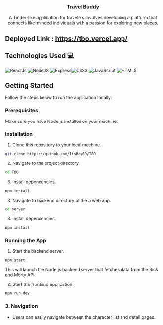 <p align="center">

   <h3 align="center">Travel Buddy</h3>
   <p align="center">A Tinder-like application for travelers involves developing a platform that connects like-minded individuals with a passion for exploring new places.</p>
</p>

## Deployed Link : https://tbo.vercel.app/

## Technologies Used 💻

![ReactJs](https://img.shields.io/badge/reactjs-%2320232a.svg?style=for-the-badge&logo=react&logoColor=%2361DAFB)
![NodeJS](https://img.shields.io/badge/node.js-%2343853D.svg?style=for-the-badge&logo=node.js&logoColor=white)
![Express](https://img.shields.io/badge/express.js-%23404d59.svg?style=for-the-badge&logo=express&logoColor=white)![CSS3](https://img.shields.io/badge/css3-%231572B6.svg?style=for-the-badge&logo=css3&logoColor=white)
![JavaScript](https://img.shields.io/badge/javascript-%23323330.svg?style=for-the-badge&logo=javascript&logoColor=%23F7DF1E)
![HTML5](https://img.shields.io/badge/html5-%23E34F26.svg?style=for-the-badge&logo=html5&logoColor=white)

## Getting Started

Follow the steps below to run the application locally:

### Prerequisites

Make sure you have Node.js installed on your machine.

### Installation

1. Clone this repository to your local machine.

```bash
git clone https://github.com/ItsRoy69/TBO
```

2. Navigate to the project directory.

```bash
cd TBO
```

3. Install dependencies.

```bash
npm install
```
3. Navigate to backend directory of the a web app.

```bash
cd server
```

3. Install dependencies.

```bash
npm install
```
### Running the App

1. Start the backend server.

```bash
npm start
```

This will launch the Node.js backend server that fetches data from the Rick and Morty API.

2. Start the frontend application.

```bash
npm run dev
```

### 3. Navigation

- Users can easily navigate between the character list and detail pages.
